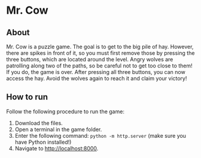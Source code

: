 # Mr. Cow

## About

Mr. Cow is a puzzle game. The goal is to get to the big pile of hay.
However, there are spikes in front of it, so you must first remove those by pressing the
three buttons, which are located around the level.
Angry wolves are patrolling along two of the paths, so be careful not to get too close to them!
If you do, the game is over.
After pressing all three buttons, you can now access the hay. Avoid the wolves again to reach it
and claim your victory!

## How to run

Follow the following procedure to run the game:
1. Download the files.
2. Open a terminal in the game folder.
3. Enter the following command: `python -m http.server` (make sure you have Python installed!)
4. Navigate to [http://localhost:8000](http://localhost:8000).